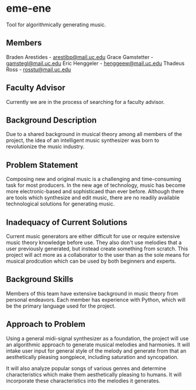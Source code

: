 # eme-ene

Tool for algorithmically generating music.

## Members

Braden Arestides - arestibp@mail.uc.edu
Grace Gamstetter - gamstegl@mail.uc.edu
Eric Henggeler - henggeew@mail.uc.edu
Thadeus Ross - rosstu@mail.uc.edu

## Faculty Advisor

Currently we are in the process of searching for a faculty advisor.

## Background Description

Due to a shared background in musical theory among all members of the project, the idea of an intelligent music synthesizer was born to revolutionize the music industry.

## Problem Statement

Composing new and original music is a challenging and time-consuming task for most producers. In the new age of technology, music has become more electronic-based and sophisticaed than ever before. Although there are tools which synthesize and edit music, there are no readily available technological solutions for generating music.

## Inadequacy of Current Solutions

Current music generators are either difficult for use or require extensive music theory knowledge before use. They also don't use melodies that a user previously generated, but instead create something from scratch. This project will act more as a collaborator to the user than as the sole means for musical prodcution which can be used by both beginners and experts.

## Background Skills

Members of this team have extensive background in music theory from personal endeavors. Each member has experience with Python, which will be the primary language used for the project.

## Approach to Problem

Using a general midi-signal synthesizer as a foundation, the project will use an algorithmic approach to generate musical melodies and harmonies. It will intake user input for general style of the melody and generate from that an aesthetically pleasing songpiece, including saturation and syncopation.

It will also analyze popular songs of various genres and determine characteristics which make them aesthetically pleasing to humans. It will incorporate these characteristics into the melodies it generates.
